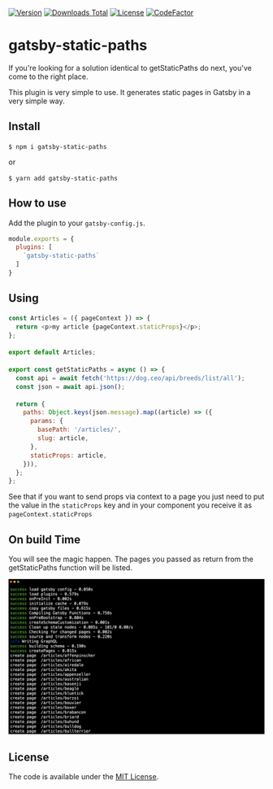 [![Version](https://img.shields.io/npm/v/gatsby-static-paths.svg)](https://www.npmjs.com/package/gatsby-static-paths)
[![Downloads Total](https://img.shields.io/npm/dt/gatsby-static-paths.svg)](https://www.npmjs.com/package/gatsby-static-paths)
[![License](https://img.shields.io/badge/License-MIT-yellow.svg)](https://github.com/escabora/gatsby-static-paths/blob/main/LICENSE.md)
[![CodeFactor](https://www.codefactor.io/repository/github/escabora/gatsby-static-paths/badge)](https://www.codefactor.io/repository/github/escabora/gatsby-static-paths)

# gatsby-static-paths

If you're looking for a solution identical to getStaticPaths do next, you've come to the right place.

This plugin is very simple to use. It generates static pages in Gatsby in a very simple way.

## Install

`$ npm i gatsby-static-paths`

or

`$ yarn add gatsby-static-paths`

## How to use

Add the plugin to your `gatsby-config.js`.

```javascript
module.exports = {
  plugins: [
    `gatsby-static-paths`
  ]
}
```

## Using

```javascript
const Articles = ({ pageContext }) => {
  return <p>my article {pageContext.staticProps}</p>;
};

export default Articles;

export const getStaticPaths = async () => {
  const api = await fetch('https://dog.ceo/api/breeds/list/all');
  const json = await api.json();

  return {
    paths: Object.keys(json.message).map((article) => ({
      params: {
        basePath: '/articles/',
        slug: article,
      },
      staticProps: article,
    })),
  };
};
```

See that if you want to send props via context to a page you just need to put the value in the `staticProps` key and in your component you receive it as `pageContext.staticProps`


## On build Time
You will see the magic happen. The pages you passed as return from the getStaticPaths function will be listed.

![Shell Example](/shell-example.png)

License
-------

The code is available under the [MIT License](LICENSE.md).
